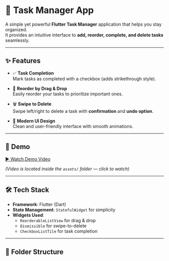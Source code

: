 # 📝 Task Manager App

A simple yet powerful **Flutter Task Manager** application that helps you stay organized.  
It provides an intuitive interface to **add, reorder, complete, and delete tasks** seamlessly.  

---

## ✨ Features

- ✅ **Task Completion**  
  Mark tasks as completed with a checkbox (adds strikethrough style).  

- 🔄 **Reorder by Drag & Drop**  
  Easily reorder your tasks to prioritize important ones.  

- 🗑️ **Swipe to Delete**  
  Swipe left/right to delete a task with **confirmation** and **undo option**.  

- 🎨 **Modern UI Design**  
  Clean and user-friendly interface with smooth animations.  

---

## 🎥 Demo

[▶️ Watch Demo Video](assets/demo.mp4)

*(Video is located inside the `assets/` folder — click to watch)*

---

## 🛠️ Tech Stack

- **Framework**: Flutter (Dart)  
- **State Management**: `StatefulWidget` for simplicity  
- **Widgets Used**:  
  - `ReorderableListView` for drag & drop  
  - `Dismissible` for swipe-to-delete  
  - `CheckboxListTile` for task completion  


---

## 📂 Folder Structure

